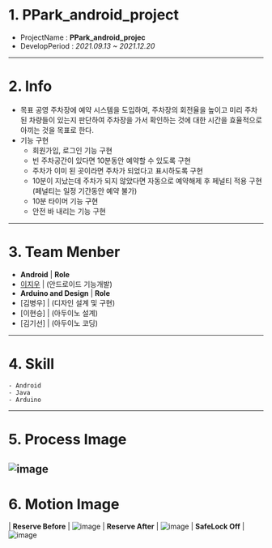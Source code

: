 <!--Header-->
# 1. PPark_android_project
- ProjectName : **PPark_android_projec**
- DevelopPeriod : *2021.09.13 ~ 2021.12.20*
---
# 2. Info
- 목표
  공영 주차장에 예약 시스템을 도입하여, 주차장의 회전율을 높이고 미리 주차된 차량들이 있는지 
  판단하여 주차장을 가서 확인하는 것에 대한 시간을 효율적으로 아끼는 것을 목표로 한다.
- 기능 구현
  - 회원가입, 로그인 기능 구현
  - 빈 주차공간이 있다면 10분동안 예약할 수 있도록 구현
  - 주차가 이미 된 곳이라면 주차가 되었다고 표시하도록 구현
  - 10분이 지났는데 주차가 되지 않았다면 자동으로 예약해제 후 페널티 적용 구현 (페널티는 일정 기간동안 예약 불가)
  - 10분 타이머 기능 구현
  - 안전 바 내리는 기능 구현
---
# 3. Team Menber
- **Android** | **Role**
 - [이지우](https://github.com/CordHouse) | (안드로이드 기능개발)
- **Arduino and Design** | **Role**
 - [김병우] | (디자인 설계 및 구현)
 - [이현승] | (아두이노 설계)
 - [김기선] | (아두이노 코딩)
---
# 4. Skill
```text
- Android
- Java
- Arduino
```
---
# 5. Process Image
![image](https://user-images.githubusercontent.com/74723818/230711511-525d1567-7bd0-4098-b411-826d5b8eb874.png)
---
# 6. Motion Image
| **Reserve Before** |
![image](https://user-images.githubusercontent.com/74723818/230711188-7c01233b-fcd8-43b9-b0f5-707964e50fe9.png)
| **Reserve After** |
![image](https://user-images.githubusercontent.com/74723818/230711208-1618aa31-21ae-4ba3-a6bb-36f26017b93e.png)
| **SafeLock Off** |
![image](https://user-images.githubusercontent.com/74723818/230711238-0a316721-3751-42f1-817f-eb2091ed7809.png)


